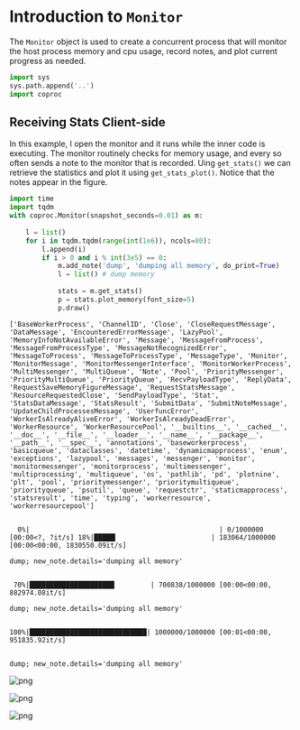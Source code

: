 # Introduction to `Monitor`

The `Monitor` object is used to create a concurrent process that will monitor the host process memory and cpu usage, record notes, and plot current progress as needed.


```python
import sys
sys.path.append('..')
import coproc
```

## Receiving Stats Client-side

In this example, I open the monitor and it runs while the inner code is executing. The monitor routinely checks for memory usage, and every so often sends a note to the monitor that is recorded. Uing `get_stats()` we can retrieve the statistics and plot it using `get_stats_plot()`. Notice that the notes appear in the figure.


```python
import time
import tqdm
with coproc.Monitor(snapshot_seconds=0.01) as m:
        
    l = list()
    for i in tqdm.tqdm(range(int(1e6)), ncols=80):
        l.append(i)
        if i > 0 and i % int(3e5) == 0:
            m.add_note('dump', 'dumping all memory', do_print=True)
            l = list() # dump memory
            
            stats = m.get_stats()
            p = stats.plot_memory(font_size=5)
            p.draw()
```

    ['BaseWorkerProcess', 'ChannelID', 'Close', 'CloseRequestMessage', 'DataMessage', 'EncounteredErrorMessage', 'LazyPool', 'MemoryInfoNotAvailableError', 'Message', 'MessageFromProcess', 'MessageFromProcessType', 'MessageNotRecognizedError', 'MessageToProcess', 'MessageToProcessType', 'MessageType', 'Monitor', 'MonitorMessage', 'MonitorMessengerInterface', 'MonitorWorkerProcess', 'MultiMessenger', 'MultiQueue', 'Note', 'Pool', 'PriorityMessenger', 'PriorityMultiQueue', 'PriorityQueue', 'RecvPayloadType', 'ReplyData', 'RequestSaveMemoryFigureMessage', 'RequestStatsMessage', 'ResourceRequestedClose', 'SendPayloadType', 'Stat', 'StatsDataMessage', 'StatsResult', 'SubmitData', 'SubmitNoteMessage', 'UpdateChildProcessesMessage', 'UserfuncError', 'WorkerIsAlreadyAliveError', 'WorkerIsAlreadyDeadError', 'WorkerResource', 'WorkerResourcePool', '__builtins__', '__cached__', '__doc__', '__file__', '__loader__', '__name__', '__package__', '__path__', '__spec__', 'annotations', 'baseworkerprocess', 'basicqueue', 'dataclasses', 'datetime', 'dynamicmapprocess', 'enum', 'exceptions', 'lazypool', 'messages', 'messenger', 'monitor', 'monitormessenger', 'monitorprocess', 'multimessenger', 'multiprocessing', 'multiqueue', 'os', 'pathlib', 'pd', 'plotnine', 'plt', 'pool', 'prioritymessenger', 'prioritymultiqueue', 'priorityqueue', 'psutil', 'queue', 'requestctr', 'staticmapprocess', 'statsresult', 'time', 'typing', 'workerresource', 'workerresourcepool']


      0%|                                               | 0/1000000 [00:00<?, ?it/s] 18%|█████▎                       | 183064/1000000 [00:00<00:00, 1830550.09it/s]

    dump; new_note.details='dumping all memory'


     70%|█████████████████████         | 700838/1000000 [00:00<00:00, 882974.08it/s]

    dump; new_note.details='dumping all memory'


    100%|█████████████████████████████| 1000000/1000000 [00:01<00:00, 951835.92it/s]


    dump; new_note.details='dumping all memory'



    
![png](monitor_introduction_files/monitor_introduction_3_7.png)
    



    
![png](monitor_introduction_files/monitor_introduction_3_8.png)
    



    
![png](monitor_introduction_files/monitor_introduction_3_9.png)
    

